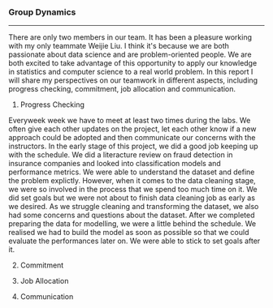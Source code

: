 
### Group Dynamics 

*****

There are only two members in our team. It has been a pleasure working with my only teammate Weijie Liu. I think it's because we are both passionate about data science and are problem-oriented people. We are both excited to take advantage of this opportunity to apply our knowledge in statistics and computer science to a real world problem. In this report I will share my perspectives on our teamwork
in different aspects, including progress checking, commitment, job allocation and communication. 

1. Progress Checking

Everyweek week we have to meet at least two times during the labs. We often give each other updates on the project, let each other know if a new approach could be adopted and then communicate our concerns with the instructors. In the early stage of this project, we did a good job keeping up with the schedule. We did a literacture review on fraud detection in insurance companies and looked into classification models and performance metrics. We were able to understand the dataset and define the problem explictly. However, when it comes to the data cleaning stage, we were so involved in the process that we spend too much time on it. We did set goals but we were not about to finish data cleaning job as early as we desired. As we struggle cleaning and transforming the dataset, we also had some concerns and questions about the dataset. After we completed preparing the data for modelling, we were a little behind the schedule. We realised we had to build the model as soon as possible so that we could evaluate the performances later on. We were able to stick to set goals after it.

2. Commitment

3. Job Allocation

4. Communication
